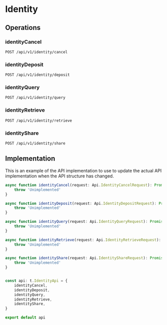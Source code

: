 # Identity


## Operations

### identityCancel

```http
POST /api/v1/identity/cancel
```


### identityDeposit

```http
POST /api/v1/identity/deposit
```


### identityQuery

```http
POST /api/v1/identity/query
```


### identityRetrieve

```http
POST /api/v1/identity/retrieve
```


### identityShare

```http
POST /api/v1/identity/share
```


## Implementation

This is an example of the API implementation to use to update the actual API implementation
when the API structure has changed.

```typescript
async function identityCancel(request: Api.IdentityCancelRequest): Promise<t.IdentityCancelResponse> {
	throw 'Unimplemented'
}

async function identityDeposit(request: Api.IdentityDepositRequest): Promise<t.IdentityDepositResponse> {
	throw 'Unimplemented'
}

async function identityQuery(request: Api.IdentityQueryRequest): Promise<t.IdentityQueryResponse> {
	throw 'Unimplemented'
}

async function identityRetrieve(request: Api.IdentityRetrieveRequest): Promise<t.IdentityRetrieveResponse> {
	throw 'Unimplemented'
}

async function identityShare(request: Api.IdentityShareRequest): Promise<t.IdentityShareResponse> {
	throw 'Unimplemented'
}


const api: t.IdentityApi = {
	identityCancel,
	identityDeposit,
	identityQuery,
	identityRetrieve,
	identityShare,
}

export default api
```

